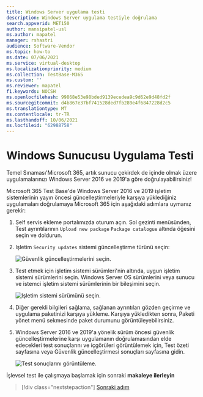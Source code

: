 ```yaml
---
title: Windows Server uygulama testi
description: Windows Server uygulama testiyle doğrulama
search.appverid: MET150
author: mansipatel-usl
ms.author: mapatel
manager: rshastri
audience: Software-Vendor
ms.topic: how-to
ms.date: 07/06/2021
ms.service: virtual-desktop
ms.localizationpriority: medium
ms.collection: TestBase-M365
ms.custom: ''
ms.reviewer: mapatel
f1.keywords: NOCSH
ms.openlocfilehash: 99868e53e98bded9139ecedea9c9d62e9d48fd2f
ms.sourcegitcommit: d4b867e37bf741528ded7fb289e4f6847228d2c5
ms.translationtype: MT
ms.contentlocale: tr-TR
ms.lasthandoff: 10/06/2021
ms.locfileid: "62988758"
---
```

# <a name="windows-server-application-testing"></a>Windows Sunucusu Uygulama Testi

Temel Sınaması'Microsoft 365, artık sunucu çekirdek de içinde olmak üzere uygulamalarınızı Windows Server 2016 ve 2019'a göre doğrulayabilirsiniz!

Microsoft 365 Test Base'de Windows Server 2016 ve 2019 işletim sistemlerinin yayın öncesi güncelleştirmeleriyle karşıya yüklediğiniz uygulamaları doğrulamaya Microsoft 365 için aşağıdaki adımlara uymanız gerekir:

1. Self servis ekleme portalımızda oturum açın. Sol gezinti menüsünden, Test ayrıntılarının `Upload new package` `Package catalogue` altında öğesini seçin ve doldurun.

2. Işletim `Security updates` sistemi güncelleştirme türünü seçin:

   ![Güvenlik güncelleştirmelerini seçin.](Media/selecting-security-updates.png)

3. Test etmek için işletim sistemi sürümleri'nin altında, uygun işletim sistemi sürümlerini seçin. Windows Server OS sürümlerini veya sunucu ve istemci işletim sistemi sürümlerinin bir bileşimini seçin.

   ![Işletim sistemi sürümünü seçin.](Media/selecting-OS-versions.png)

4. Diğer gerekli bilgileri sağlama, sağlanan ayrıntıları gözden geçirme ve uygulama paketinizi karşıya yükleme. Karşıya yükledikten sonra, Paketi yönet menü sekmesinde paket durumunu görüntüleyebilirsiniz.

5. Windows Server 2016 ve 2019'a yönelik sürüm öncesi güvenlik güncelleştirmelerine karşı uygulamanın doğrulamasından elde edecekleri test sonuçlarını ve içgörüleri görüntülemek için, Test özeti sayfasına veya Güvenlik güncelleştirmesi sonuçları sayfasına gidin.

   ![Test sonuçlarını görüntüleme.](Media/access-test-results.png)

İşlevsel test ile çalışmaya başlamak için sonraki **makaleye ilerleyin**
> [!div class="nextstepaction"]
> [Sonraki adım](functional.md)
